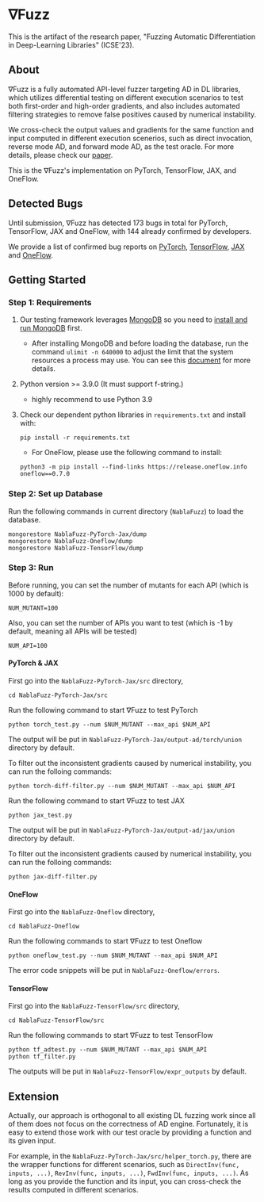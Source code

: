 # ∇Fuzz

This is the artifact of the research paper, "Fuzzing Automatic Differentiation in Deep-Learning Libraries" (ICSE'23).

## About

∇Fuzz is a fully automated API-level fuzzer targeting AD in DL libraries, which utilizes differential testing on different execution scenarios to test both first-order and high-order gradients, and also includes automated filtering strategies to remove false positives caused by numerical instability.

We cross-check the output values and gradients for the same function and input computed in different execution scenerios, such as direct invocation, reverse mode AD, and forward mode AD, as the test oracle. For more details, please check our [paper](https://yangchenyuan.github.io/files/ICSE23-NablaFuzz.pdf).

This is the ∇Fuzz's implementation on PyTorch, TensorFlow, JAX, and OneFlow.

## Detected Bugs

Until submission, ∇Fuzz has detected 173 bugs in total for PyTorch, TensorFlow, JAX and OneFlow, with 144 already confirmed by developers.

We provide a list of confirmed bug reports on [PyTorch](https://github.com/NablaFuzz/NablaFuzz/blob/main/PyTorch-confirmed-bugs.csv), [TensorFlow](https://github.com/NablaFuzz/NablaFuzz/blob/main/TensorFlow-confirmed-bugs.csv), [JAX](https://github.com/NablaFuzz/NablaFuzz/blob/main/Jax-confirmed-bugs.csv) and [OneFlow](https://github.com/NablaFuzz/NablaFuzz/blob/main/OneFlow-confirmed-bugs.csv).

## Getting Started

### Step 1: Requirements

1. Our testing framework leverages [MongoDB](https://www.mongodb.com/) so you need to [install and run MongoDB](https://docs.mongodb.com/manual/installation/) first.

	- After installing MongoDB and before loading the database, run the command `ulimit -n 640000` to adjust the limit that the system resources a process may use. You can see this [document](https://docs.mongodb.com/manual/reference/ulimit/) for more details.

2. Python version >= 3.9.0 (It must support f-string.)

	- highly recommend to use Python 3.9

3. Check our dependent python libraries in `requirements.txt` and install with:

	```
	pip install -r requirements.txt
	```
	
	- For OneFlow, please use the following command to install:
	
	```shell
	python3 -m pip install --find-links https://release.oneflow.info oneflow==0.7.0
	```

### Step 2: Set up Database

Run the following commands in current directory (`NablaFuzz`) to load the database.

```shell
mongorestore NablaFuzz-PyTorch-Jax/dump
mongorestore NablaFuzz-Oneflow/dump
mongorestore NablaFuzz-TensorFlow/dump
```


### Step 3: Run

Before running, you can set the number of mutants for each API (which is 1000 by default):

```shell
NUM_MUTANT=100
```

Also, you can set the number of APIs you want to test (which is -1 by default, meaning all APIs will be tested)

```shell
NUM_API=100
```

#### PyTorch & JAX

First go into the `NablaFuzz-PyTorch-Jax/src` directory,

```shell
cd NablaFuzz-PyTorch-Jax/src
```

Run the following command to start ∇Fuzz to test PyTorch

```shell
python torch_test.py --num $NUM_MUTANT --max_api $NUM_API
```

The output will be put in `NablaFuzz-PyTorch-Jax/output-ad/torch/union` directory by default. 

To filter out the inconsistent gradients caused by numerical instability, you can run the folloing commands:

```shell
python torch-diff-filter.py --num $NUM_MUTANT --max_api $NUM_API
```

Run the following command to start ∇Fuzz to test JAX

```shell
python jax_test.py
```

The output will be put in `NablaFuzz-PyTorch-Jax/output-ad/jax/union` directory by default. 

To filter out the inconsistent gradients caused by numerical instability, you can run the folloing commands:

```shell
python jax-diff-filter.py
```

#### OneFlow

First go into the `NablaFuzz-Oneflow` directory,

```shell
cd NablaFuzz-Oneflow
```

Run the following commands to start ∇Fuzz to test Oneflow

```shell
python oneflow_test.py --num $NUM_MUTANT --max_api $NUM_API
```

The error code snippets will be put in `NablaFuzz-Oneflow/errors`. 


#### TensorFlow

First go into the `NablaFuzz-TensorFlow/src` directory,

```shell
cd NablaFuzz-TensorFlow/src
```

Run the following commands to start ∇Fuzz to test TensorFlow

```shell
python tf_adtest.py --num $NUM_MUTANT --max_api $NUM_API
python tf_filter.py 
```

The outputs will be put in `NablaFuzz-TensorFlow/expr_outputs` by default. 

## Extension

Actually, our approach is orthogonal to all existing DL fuzzing work since all of them does not focus on the correctness of AD engine.
Fortunately, it is easy to extend those work with our test oracle by providing a function and its given input.

For example, in the `NablaFuzz-PyTorch-Jax/src/helper_torch.py`, there are the wrapper functions for different scenarios, such as `DirectInv(func, inputs, ...)`, `RevInv(func, inputs, ...)`, `FwdInv(func, inputs, ...)`. As long as you provide the function and its input, you can cross-check the results computed in different scenarios.

